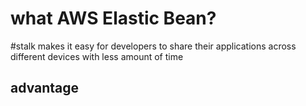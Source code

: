 # what AWS Elastic Bean?

#stalk makes it easy
for developers to share their
applications across different devices
with less amount of time

## advantage